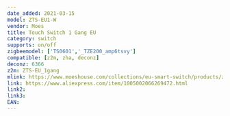 ```yaml
---
date_added: 2021-03-15
model: ZTS-EU1-W
vendor: Moes
title: Touch Switch 1 Gang EU
category: switch
supports: on/off
zigbeemodel: ['TS0601','_TZE200_amp6tsvy']
compatible: [z2m, zha, deconz]
deconz: 6366
z2m: ZTS-EU_1gang
mlink: https://www.moeshouse.com/collections/eu-smart-switch/products/zigbee-wall-touch-smart-light-switch-with-neutral-wire-no-neutral-wire-no-capacitor-needed-smart-life-tuya-2-3-way-muilti-control-association-hub-required-1-gang-white-%E7%9A%84%E5%89%AF%E6%9C%AC-2
link: https://www.aliexpress.com/item/1005002066269472.html
link2: 
link3: 
EAN: 
---
```

